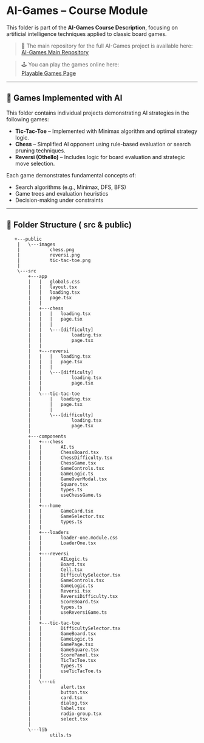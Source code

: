 # AI-Games – Course Module

This folder is part of the **AI-Games Course Description**, focusing on artificial intelligence techniques applied to classic board games.

> 🔗 The main repository for the full AI-Games project is available here:  
> [AI-Games Main Repository](https://github.com/ByteCrister/AI-Games-CSE-412)  

> 🕹️ You can play the games online here:  
> [Playable Games Page](https://ai-games-cse-412.vercel.app/)  

---

## 🧠 Games Implemented with AI

This folder contains individual projects demonstrating AI strategies in the following games:

- **Tic-Tac-Toe** – Implemented with Minimax algorithm and optimal strategy logic.
- **Chess** – Simplified AI opponent using rule-based evaluation or search pruning techniques.
- **Reversi (Othello)** – Includes logic for board evaluation and strategic move selection.

Each game demonstrates fundamental concepts of:
- Search algorithms (e.g., Minimax, DFS, BFS)
- Game trees and evaluation heuristics
- Decision-making under constraints

---

## 📁 Folder Structure ( src & public)

```text
   +---public
    |   \---images
    |           chess.png
    |           reversi.png
    |           tic-tac-toe.png
    |
    \---src
        +---app
        |   |   globals.css
        |   |   layout.tsx
        |   |   loading.tsx
        |   |   page.tsx
        |   |
        |   +---chess
        |   |   |   loading.tsx
        |   |   |   page.tsx
        |   |   |
        |   |   \---[difficulty]
        |   |           loading.tsx
        |   |           page.tsx
        |   |
        |   +---reversi
        |   |   |   loading.tsx
        |   |   |   page.tsx
        |   |   |
        |   |   \---[difficulty]
        |   |           loading.tsx
        |   |           page.tsx
        |   |
        |   \---tic-tac-toe
        |       |   loading.tsx
        |       |   page.tsx
        |       |
        |       \---[difficulty]
        |               loading.tsx
        |               page.tsx
        |
        +---components
        |   +---chess
        |   |       AI.ts
        |   |       ChessBoard.tsx
        |   |       ChessDifficulty.tsx
        |   |       ChessGame.tsx
        |   |       GameControls.tsx
        |   |       GameLogic.ts
        |   |       GameOverModal.tsx
        |   |       Square.tsx
        |   |       types.ts
        |   |       useChessGame.ts
        |   |
        |   +---home
        |   |       GameCard.tsx
        |   |       GameSelector.tsx
        |   |       types.ts
        |   |
        |   +---loaders
        |   |       loader-one.module.css
        |   |       LoaderOne.tsx
        |   |
        |   +---reversi
        |   |       AILogic.ts
        |   |       Board.tsx
        |   |       Cell.tsx
        |   |       DifficultySelector.tsx
        |   |       GameControls.tsx
        |   |       GameLogic.ts
        |   |       Reversi.tsx
        |   |       ReversiDifficulty.tsx
        |   |       ScoreBoard.tsx
        |   |       types.ts
        |   |       useReversiGame.ts
        |   |
        |   +---tic-tac-toe
        |   |       DifficultySelector.tsx
        |   |       GameBoard.tsx
        |   |       GameLogic.ts
        |   |       GamePage.tsx
        |   |       GameSquare.tsx
        |   |       ScorePanel.tsx
        |   |       TicTacToe.tsx
        |   |       types.ts
        |   |       useTicTacToe.ts
        |   |
        |   \---ui
        |           alert.tsx
        |           button.tsx
        |           card.tsx
        |           dialog.tsx
        |           label.tsx
        |           radio-group.tsx
        |           select.tsx
        |
        \---lib
                utils.ts
```

